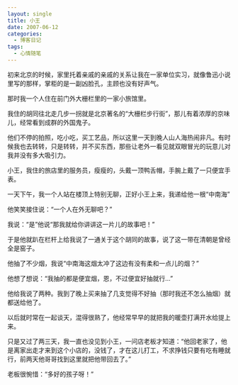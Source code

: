 ```yaml
---
layout: single
title: 小王
date: 2007-06-12
categories:
  - 博客日记
tags:
  - 心情随笔
---
```


初来北京的时候，家里托着亲戚的亲戚的关系让我在一家单位实习，就像鲁迅小说里写的那样，掌柜的是一副凶脸孔，主顾也没有好声气。

那时我一个人住在前门外大栅栏里的一家小旅馆里。

我住的胡同往北走几步一拐就是北京著名的“大栅栏步行街”，那儿有着浓厚的京味儿，经常看到成群的外国鬼子。

他们不停的拍照，吃小吃，买工艺品，所以这里一天到晚人山人海热闹非凡。有时候我也去转转，只是转转，并不买东西，那些让老外一看见就双眼冒光的玩意儿对我并没有多大吸引力。

小王，我住的旅店里的服务员，瘦瘦的，头戴一顶鸭舌帽，手腕上戴了一只便宜手表。

一天下午，我一个人站在楼顶上特别无聊，正好小王上来，我递给他一根“中南海”

他笑笑接住说：“一个人在外无聊吧？”

我说：“是”他说“那我就给你讲讲这一片儿的故事吧！”

于是他就趴在栏杆上给我说了一通关于这个胡同的故事，说了这一带在清朝是曾经全是窑子。

他抽了不少烟，我说“中南海这烟太冲了这边有没有柔和一点儿的烟？”

他想了想说：“我抽的都是便宜烟，恩，不过便宜好抽就行...”

他给我说了两种。我到了晚上买来抽了几支觉得不好抽（那时我还不怎么抽烟）就都送给他了。

以后就时常在一起谈天，混得很熟了，他经常早早的就把我的暖壶打满开水给提上来。

只是又过了两三天，我一直也没见到小王，一问店老板才知道：“他回老家了，他是离家出走才来到这个小店的，没钱了，才在这儿打工，不求挣钱只要有吃有睡就行，前两天他哥哥找到这里就把他带回去了。”

老板很惋惜：“多好的孩子呀！”

